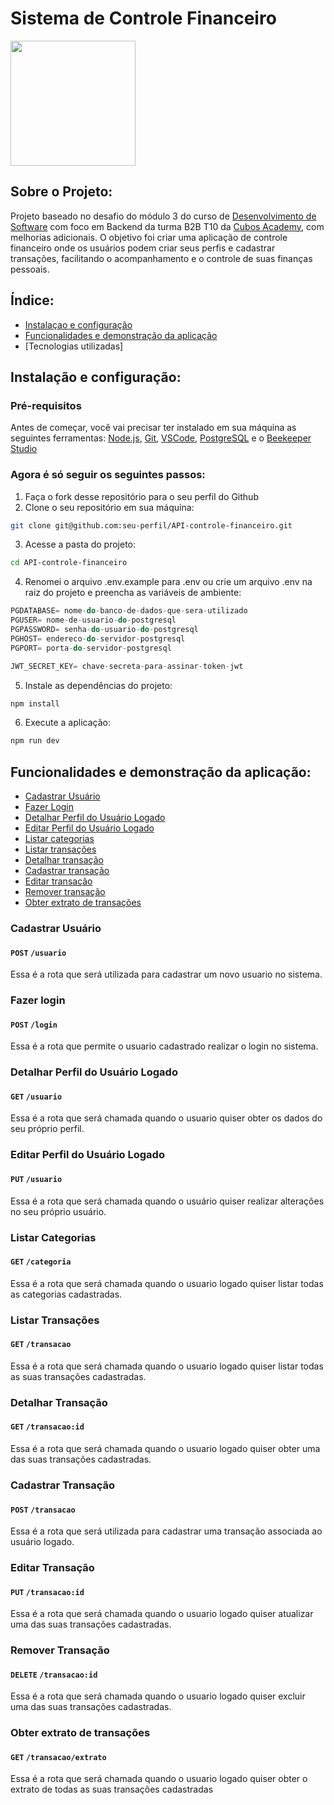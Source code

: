 # Sistema de Controle Financeiro

<img src="https://res.cloudinary.com/dnuhmdhlu/image/upload/v1716316865/controle-financeiro_pxw72y.jpg" width="200"/>

## Sobre o Projeto:
Projeto baseado no desafio do módulo 3 do curso de [Desenvolvimento de Software](https://cubos.academy/cursos/desenvolvimento-de-software) com foco em Backend da turma B2B T10 da [Cubos Academy](https://cubos.academy/), com melhorias adicionais. O objetivo foi criar uma aplicação de controle financeiro onde os usuários podem criar seus perfis e cadastrar transações, facilitando o acompanhamento e o controle de suas finanças pessoais.

## Índice:
* [Instalaçao e configuração](#instalação-e-configuração)
* [Funcionalidades e demonstração da aplicação](#funcionalidades-e-demonstração-da-aplicação)
* [Tecnologias utilizadas]

## Instalação e configuração:
### Pré-requisitos
Antes de começar, você vai precisar ter instalado em sua máquina as seguintes ferramentas: [Node.js](https://nodejs.org/en/download/package-manager/current), [Git](https://git-scm.com/downloads), [VSCode](https://code.visualstudio.com/download), [PostgreSQL](https://www.postgresql.org/download/) e o [Beekeeper Studio](https://www.beekeeperstudio.io/get-community)

### Agora é só seguir os seguintes passos:
1. Faça o fork desse repositório para o seu perfil do Github
2. Clone o seu repositório em sua máquina:
```bash
git clone git@github.com:seu-perfil/API-controle-financeiro.git
```
3. Acesse a pasta do projeto:
```bash
cd API-controle-financeiro
```
4. Renomei o arquivo .env.example para .env ou crie um arquivo .env na raiz do projeto e preencha as variáveis de ambiente:
```javaScript
PGDATABASE= nome-do-banco-de-dados-que-sera-utilizado
PGUSER= nome-de-usuario-do-postgresql
PGPASSWORD= senha-do-usuario-do-postgresql
PGHOST= endereco-do-servidor-postgresql
PGPORT= porta-do-servidor-postgresql

JWT_SECRET_KEY= chave-secreta-para-assinar-token-jwt
```
5. Instale as dependências do projeto:
```bash
npm install
```
6. Execute a aplicação:
```bash
npm run dev
```
## Funcionalidades e demonstração da aplicação:
* [Cadastrar Usuário](#cadastrar-usuário)
* [Fazer Login](#fazer-login)
* [Detalhar Perfil do Usuário Logado](#detalhar-perfil-do-usuário-logado)
* [Editar Perfil do Usuário Logado](#editar-perfil-do-usuário-logado)
* [Listar categorias](#listar-categorias)
* [Listar transações](#listar-transações)
* [Detalhar transação](#detalhar-transação)
* [Cadastrar transação](#cadastrar-transação)
* [Editar transação](#editar-transação)
* [Remover transação](#remover-transação)
* [Obter extrato de transações](#obter-extrato-de-transações)

### Cadastrar Usuário
#### `POST` `/usuario`
Essa é a rota que será utilizada para cadastrar um novo usuario no sistema.

### Fazer login
#### `POST` `/login`
Essa é a rota que permite o usuario cadastrado realizar o login no sistema.

### Detalhar Perfil do Usuário Logado
#### `GET` `/usuario`
Essa é a rota que será chamada quando o usuario quiser obter os dados do seu próprio perfil.

### Editar Perfil do Usuário Logado
#### `PUT` `/usuario`
Essa é a rota que será chamada quando o usuário quiser realizar alterações no seu próprio usuário.

### Listar Categorias
#### `GET` `/categoria`
Essa é a rota que será chamada quando o usuario logado quiser listar todas as categorias cadastradas.

### Listar Transações
#### `GET` `/transacao`
Essa é a rota que será chamada quando o usuario logado quiser listar todas as suas transações cadastradas.

### Detalhar Transação
#### `GET` `/transacao:id`
Essa é a rota que será chamada quando o usuario logado quiser obter uma das suas transações cadastradas.

### Cadastrar Transação
#### `POST` `/transacao`
Essa é a rota que será utilizada para cadastrar uma transação associada ao usuário logado.

### Editar Transação
#### `PUT` `/transacao:id`
Essa é a rota que será chamada quando o usuario logado quiser atualizar uma das suas transações cadastradas.

### Remover Transação
#### `DELETE` `/transacao:id`
Essa é a rota que será chamada quando o usuario logado quiser excluir uma das suas transações cadastradas.

### Obter extrato de transações
#### `GET` `/transacao/extrato`
Essa é a rota que será chamada quando o usuario logado quiser obter o extrato de todas as suas transações cadastradas




